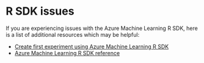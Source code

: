 <properties
	pageTitle="R SDK issues"
	description="R SDK issues"
	infoBubbleText="R SDK issues"
	service="microsoft.machinelearning.workspace"
	resource="machinelearning"
	authors="johnwu0604"
	ms.author="johwu"
	supportTopicIds="32690874"
	productPesIds="16644"
	cloudEnvironments="Public"
	articleId="microsoft.machinelearning.workspace.r"
	selfHelpType="generic"
/>

# R SDK issues

If you are experiencing issues with the Azure Machine Learning R SDK, here is a list of additional resources which may be helpful:

* [Create first experiment using Azure Machine Learning R SDK](https://docs.microsoft.com/azure/machine-learning/tutorial-1st-r-experiment)
* [Azure Machine Learning R SDK reference](https://azure.github.io/azureml-sdk-for-r/reference/index.html)


